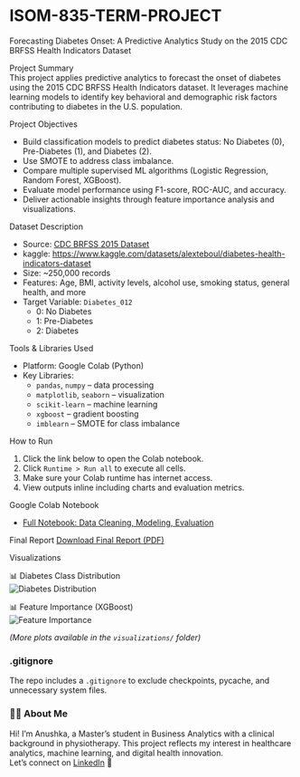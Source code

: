 # ISOM-835-TERM-PROJECT
Forecasting Diabetes Onset: A Predictive Analytics Study on the 2015 CDC BRFSS Health Indicators Dataset




Project Summary  
This project applies predictive analytics to forecast the onset of diabetes using the 2015 CDC BRFSS Health Indicators dataset. It leverages machine learning models to identify key behavioral and demographic risk factors contributing to diabetes in the U.S. population.


Project Objectives  
- Build classification models to predict diabetes status: No Diabetes (0), Pre-Diabetes (1), and Diabetes (2).  
- Use SMOTE to address class imbalance.  
- Compare multiple supervised ML algorithms (Logistic Regression, Random Forest, XGBoost).  
- Evaluate model performance using F1-score, ROC-AUC, and accuracy.  
- Deliver actionable insights through feature importance analysis and visualizations.



 Dataset Description  
- Source: [CDC BRFSS 2015 Dataset](https://www.cdc.gov/brfss/annual_data/annual_2015.html)
- kaggle: https://www.kaggle.com/datasets/alexteboul/diabetes-health-indicators-dataset
- Size: ~250,000 records  
- Features: Age, BMI, activity levels, alcohol use, smoking status, general health, and more  
- Target Variable: `Diabetes_012`  
  - 0: No Diabetes  
  - 1: Pre-Diabetes  
  - 2: Diabetes  



Tools & Libraries Used  
- Platform: Google Colab (Python)  
- Key Libraries:
  - `pandas`, `numpy` – data processing  
  - `matplotlib`, `seaborn` – visualization  
  - `scikit-learn` – machine learning  
  - `xgboost` – gradient boosting  
  - `imblearn` – SMOTE for class imbalance  



How to Run  
1. Click the link below to open the Colab notebook.  
2. Click `Runtime > Run all` to execute all cells.  
3. Make sure your Colab runtime has internet access.  
4. View outputs inline including charts and evaluation metrics.



Google Colab Notebook  
- [Full Notebook: Data Cleaning, Modeling, Evaluation](https://colab.research.google.com/drive/1ABaf4IeLBt2kVc8Cq-Ac6GaByZCdyFPf?usp=sharing)


Final Report  [Download Final Report (PDF)](final_report.pdf) 


 Visualizations  

📊 Diabetes Class Distribution  
![Diabetes Distribution](visualizations/diabetes_distribution.png)

📊 Feature Importance (XGBoost)  
![Feature Importance](visualizations/feature_importance.png)

*(More plots available in the `visualizations/` folder)*



###  .gitignore  
The repo includes a `.gitignore` to exclude checkpoints, pycache, and unnecessary system files.



### 🙋‍♀️ About Me  
Hi! I’m Anushka, a Master’s student in Business Analytics with a clinical background in physiotherapy. This project reflects my interest in healthcare analytics, machine learning, and digital health innovation.  
Let’s connect on [LinkedIn](https://www.linkedin.com/in/your-link) 🚀


